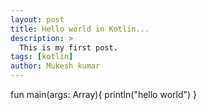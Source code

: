 ```yaml
---
layout: post
title: Hello world in Kotlin...
description: >
  This is my first post.
tags: [kotlin]
author: Mukesh kumar
---
```


fun main(args: Array<String>){
    println("hello world")
}
